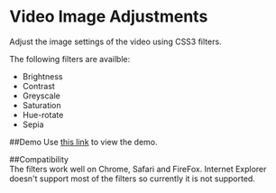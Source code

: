 # Video Image Adjustments
Adjust the image settings of the video using CSS3 filters.

The following filters are availble:
* Brightness
* Contrast
* Greyscale
* Saturation
* Hue-rotate
* Sepia

##Demo
Use [this link](http://amirch1.github.io/VideoImageAdjustments/) to view the demo.

##Compatibility  
The filters work well on Chrome, Safari and FireFox. 
Internet Explorer doesn't support most of the filters so currently it is not supported. 
